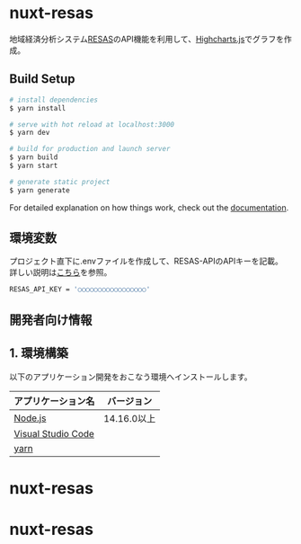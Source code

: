 # nuxt-resas

地域経済分析システム[RESAS](https://opendata.resas-portal.go.jp/)のAPI機能を利用して、[Highcharts.js](https://www.highcharts.com/)でグラフを作成。

## Build Setup

```bash
# install dependencies
$ yarn install

# serve with hot reload at localhost:3000
$ yarn dev

# build for production and launch server
$ yarn build
$ yarn start

# generate static project
$ yarn generate
```

For detailed explanation on how things work, check out the [documentation](https://nuxtjs.org).

## 環境変数

プロジェクト直下に.envファイルを作成して、RESAS-APIのAPIキーを記載。
詳しい説明は[こちら](https://lg-note.com/2021/10/14/nuxt-resas-axios/)を参照。

```bash
RESAS_API_KEY = '○○○○○○○○○○○○○○○○○'
```

## 開発者向け情報

## 1. 環境構築

以下のアプリケーション開発をおこなう環境へインストールします。

| アプリケーション名 | バージョン |
| ------- | ------- |
|[Node.js](https://nodejs.org/ja/)|14.16.0以上|
|[Visual Studio Code](https://code.visualstudio.com/)| | 
|[yarn](https://classic.yarnpkg.com/ja/)| |




# nuxt-resas
# nuxt-resas
